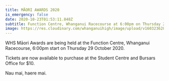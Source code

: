 ```yaml
---
title: MĀORI AWARDS 2020
is_emergency: false
date: 2020-10-23T01:53:11.848Z
subtitle: Function Centre, Whanganui Racecourse at 6:00pm on Thursday 29 October
image: https://res.cloudinary.com/whanganuihigh/image/upload/v1603236286/Events/ticket-to-maori-awards-without-ticket-number.jpg
---
```

WHS Māori Awards are being held at the Function Centre, Whanganui Racecourse, 6:00pm start on Thursday 29 October 2020.

Tickets are now available to purchase at the Student Centre and Bursars Office for $10.

Nau mai, haere mai.